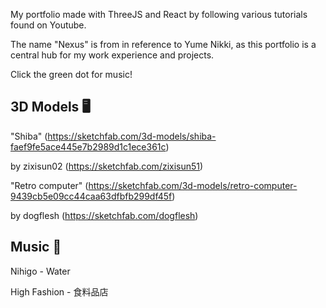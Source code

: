 My portfolio made with ThreeJS and React by following various tutorials found on Youtube.

The name "Nexus" is from in reference to Yume Nikki, as this portfolio is a central hub for my work experience and projects.

Click the green dot for music!


## 3D Models 🖥
"Shiba" (https://sketchfab.com/3d-models/shiba-faef9fe5ace445e7b2989d1c1ece361c) 

by zixisun02 (https://sketchfab.com/zixisun51)

"Retro computer" (https://sketchfab.com/3d-models/retro-computer-9439cb5e09cc44caa63dfbfb299df45f) 

by dogflesh (https://sketchfab.com/dogflesh)

## Music 🎵
Nihigo - Water

High Fashion - 食料品店
